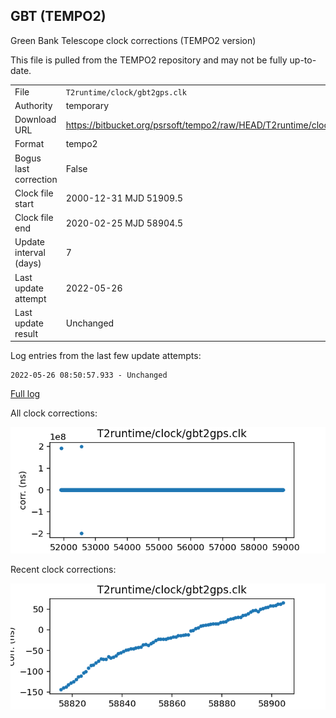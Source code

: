 
GBT (TEMPO2)
---------------------------
Green Bank Telescope clock corrections (TEMPO2 version)

This file is pulled from the TEMPO2 repository and may not be fully up-to-date.

|     |     |
|:--- |:--- |
| File | `T2runtime/clock/gbt2gps.clk` |
| Authority | temporary |
| Download URL | <https://bitbucket.org/psrsoft/tempo2/raw/HEAD/T2runtime/clock/gbt2gps.clk> |
| Format | tempo2 |
| Bogus last correction | False |
| Clock file start | 2000-12-31 MJD 51909.5 |
| Clock file end | 2020-02-25 MJD 58904.5 |
| Update interval (days) | 7 |
| Last update attempt | 2022-05-26 |
| Last update result | Unchanged |

Log entries from the last few update attempts:
```
2022-05-26 08:50:57.933 - Unchanged
```
[Full log](https://raw.githubusercontent.com/nanograv/pulsar-clock-corrections/main/log/T2runtime/clock/gbt2gps.clk.log)


All clock corrections:

![plot of all clock corrections](T2runtime/clock/gbt2gps.clk.png "All corrections")

Recent clock corrections:

![plot of recent clock corrections](T2runtime/clock/gbt2gps.clk.short.png "Recent corrections")

